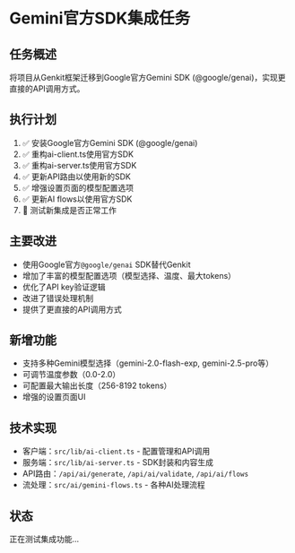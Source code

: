 # Gemini官方SDK集成任务

## 任务概述
将项目从Genkit框架迁移到Google官方Gemini SDK (@google/genai)，实现更直接的API调用方式。

## 执行计划
1. ✅ 安装Google官方Gemini SDK (@google/genai)
2. ✅ 重构ai-client.ts使用官方SDK
3. ✅ 重构ai-server.ts使用官方SDK  
4. ✅ 更新API路由以使用新的SDK
5. ✅ 增强设置页面的模型配置选项
6. ✅ 更新AI flows以使用官方SDK
7. 🔄 测试新集成是否正常工作

## 主要改进
- 使用Google官方`@google/genai` SDK替代Genkit
- 增加了丰富的模型配置选项（模型选择、温度、最大tokens）
- 优化了API key验证逻辑
- 改进了错误处理机制
- 提供了更直接的API调用方式

## 新增功能
- 支持多种Gemini模型选择（gemini-2.0-flash-exp, gemini-2.5-pro等）
- 可调节温度参数（0.0-2.0）
- 可配置最大输出长度（256-8192 tokens）
- 增强的设置页面UI

## 技术实现
- 客户端：`src/lib/ai-client.ts` - 配置管理和API调用
- 服务端：`src/lib/ai-server.ts` - SDK封装和内容生成
- API路由：`/api/ai/generate`, `/api/ai/validate`, `/api/ai/flows`
- 流处理：`src/ai/gemini-flows.ts` - 各种AI处理流程

## 状态
正在测试集成功能...
